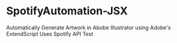 # SpotifyAutomation-JSX
Automatically Generate Artwork in Abobe Illustrator using Adobe's ExtendScript
  Uses Spotify API
  Test
